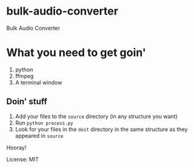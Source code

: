 # bulk-audio-converter
Bulk Audio Converter

# What you need to get goin'

1. python
2. ffmpeg
3. A terminal window

## Doin' stuff

1. Add your files to the `source` directory (in any structure you want)
2. Run ``python process.py``
3. Look for your files in the `dest` directory in the same structure as they appeared in `source`

Hooray!

License: MIT
